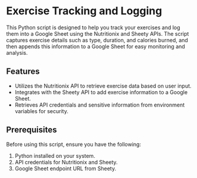 # Exercise Tracking and Logging 

This Python script is designed to help you track your exercises and log them into a Google Sheet using the Nutritionix and Sheety APIs. The script captures exercise details such as type, duration, and calories burned, and then appends this information to a Google Sheet for easy monitoring and analysis.

## Features

- Utilizes the Nutritionix API to retrieve exercise data based on user input.
- Integrates with the Sheety API to add exercise information to a Google Sheet.
- Retrieves API credentials and sensitive information from environment variables for security.

## Prerequisites

Before using this script, ensure you have the following:

1. Python installed on your system.
2. API credentials for Nutritionix and Sheety.
3. Google Sheet endpoint URL from Sheety.

